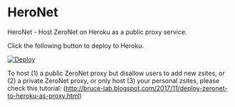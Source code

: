 # HeroNet
HeroNet - Host ZeroNet on Heroku as a public proxy service.

Click the following button to deploy to Heroku.

[![Deploy](https://www.herokucdn.com/deploy/button.png)](https://heroku.com/deploy)

To host (1) a public ZeroNet proxy but disallow users to add new zsites, or (2) a private ZeroNet proxy, or only host (3) your personal zsites, please check this tutorial: 
(http://bruce-lab.blogspot.com/2017/11/deploy-zeronet-to-heroku-as-proxy.html)
